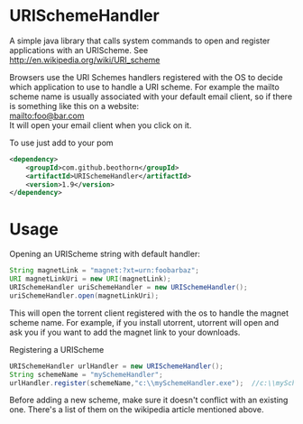 URISchemeHandler
==================

A simple java library that calls system commands to open and register applications with an URIScheme. See http://en.wikipedia.org/wiki/URI_scheme

Browsers use the URI Schemes  handlers registered with the OS to decide which application to use to handle a URI scheme. 
For example the mailto scheme name is usually associated with your default email client, so if there is something like this on 
a website:  
<a href="mailto:foo@bar.com">mailto:foo@bar.com</a>  
It will open your email client when you click on it.


To use just add to your pom
```xml
<dependency>
	<groupId>com.github.beothorn</groupId>  
	<artifactId>URISchemeHandler</artifactId>
	<version>1.9</version>  
</dependency>  
```
Usage
==================
Opening an URIScheme string with default handler:    

```java
String magnetLink = "magnet:?xt=urn:foobarbaz";  
URI magnetLinkUri = new URI(magnetLink);  
URISchemeHandler uriSchemeHandler = new URISchemeHandler();  
uriSchemeHandler.open(magnetLinkUri);
```

This will open the torrent client registered with the os to handle the magnet scheme name. 
For example, if you install utorrent, utorrent will open and ask you if you want to add the magnet link to your downloads.  

Registering a URIScheme    

```java
URISchemeHandler urlHandler = new URISchemeHandler();  
String schemeName = "mySchemeHandler";  
urlHandler.register(schemeName,"c:\\mySchemeHandler.exe");  //c:\\mySchemeHandler.exe or any command to receive the URI as parameter
```

Before adding a new scheme, make sure it doesn't conflict with an existing one. There's a list of them on the wikipedia article mentioned above.
